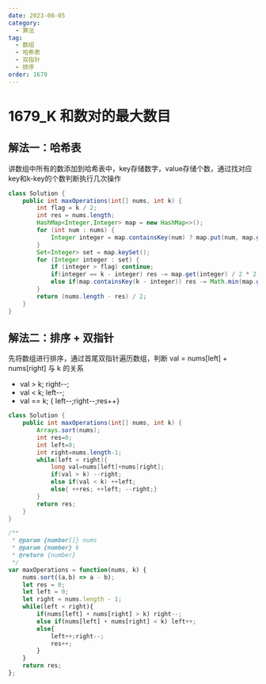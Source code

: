 ```yaml
---
date: 2023-08-05
category: 
  - 算法
tag: 
  - 数组
  - 哈希表
  - 双指针
  - 排序
order: 1679
---
```




# 1679_K 和数对的最大数目

<Badge text="中等" type="warning" vertical="middle" />

## 解法一：哈希表

讲数组中所有的数添加到哈希表中，key存储数字，value存储个数，通过找对应key和k-key的个数判断执行几次操作

```java
class Solution {
    public int maxOperations(int[] nums, int k) {
        int flag = k / 2;
        int res = nums.length;
        HashMap<Integer,Integer> map = new HashMap<>();
        for (int num : nums) {
            Integer integer = map.containsKey(num) ? map.put(num, map.get(num) + 1) : map.put(num, 1);
        }
        Set<Integer> set = map.keySet();
        for (Integer integer : set) {
            if (integer > flag) continue;
            if(integer == k - integer) res -= map.get(integer) / 2 * 2;
            else if(map.containsKey(k - integer)) res -= Math.min(map.get(integer),map.get(k - integer)) * 2;
        }
        return (nums.length - res) / 2;
    }
}
```

## 解法二：排序 + 双指针
先将数组进行排序，通过首尾双指针遍历数组，判断 val = nums[left] + nums[right] 与 k 的关系
- val > k; right--;
- val < k; left--;
- val == k; { left--;right--;res++}

```java
class Solution {
    public int maxOperations(int[] nums, int k) {
        Arrays.sort(nums);
        int res=0;
        int left=0;
        int right=nums.length-1;
        while(left < right){
            long val=nums[left]+nums[right];
            if(val > k) --right;
            else if(val < k) ++left;
            else{ ++res; ++left; --right;}
        }
        return res;
    }
}
```

```js
/**
 * @param {number[]} nums
 * @param {number} k
 * @return {number}
 */
var maxOperations = function(nums, k) {
    nums.sort((a,b) => a - b);
    let res = 0;
    let left = 0;
    let right = nums.length - 1;
    while(left < right){
        if(nums[left] + nums[right] > k) right--;
        else if(nums[left] + nums[right] < k) left++;
        else{
            left++;right--;
            res++;
        }
    }
    return res;
};
```